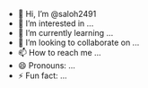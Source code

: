 - 👋 Hi, I’m @saloh2491
- 👀 I’m interested in ...
- 🌱 I’m currently learning ...
- 💞️ I’m looking to collaborate on ...
- 📫 How to reach me ...
- 😄 Pronouns: ...
- ⚡ Fun fact: ...

<!---
saloh2491/saloh2491 is a ✨ special ✨ repository because its `README.md` (this file) appears on your GitHub profile.
You can click the Preview link to take a look at your changes.
--->
